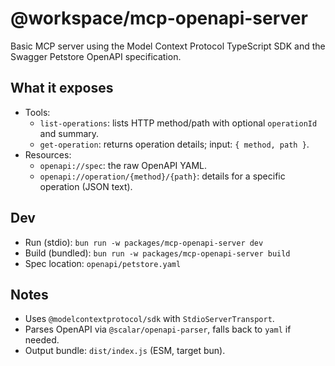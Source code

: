 # @workspace/mcp-openapi-server

Basic MCP server using the Model Context Protocol TypeScript SDK and the Swagger Petstore OpenAPI specification.

## What it exposes
- Tools:
  - `list-operations`: lists HTTP method/path with optional `operationId` and summary.
  - `get-operation`: returns operation details; input: `{ method, path }`.
- Resources:
  - `openapi://spec`: the raw OpenAPI YAML.
  - `openapi://operation/{method}/{path}`: details for a specific operation (JSON text).

## Dev
- Run (stdio): `bun run -w packages/mcp-openapi-server dev`
- Build (bundled): `bun run -w packages/mcp-openapi-server build`
- Spec location: `openapi/petstore.yaml`

## Notes
- Uses `@modelcontextprotocol/sdk` with `StdioServerTransport`.
- Parses OpenAPI via `@scalar/openapi-parser`, falls back to `yaml` if needed.
- Output bundle: `dist/index.js` (ESM, target bun).

